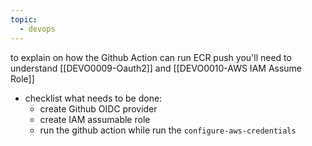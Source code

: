 ```yaml
---
topic:
  - devops
---
```

to explain on how the Github Action can run ECR push you'll need to understand [[DEVO0009-Oauth2]] and [[DEVO0010-AWS IAM Assume Role]] 
- checklist what needs to be done:
	- create Github OIDC provider
	- create IAM assumable role
	- run the github action while run the `configure-aws-credentials`